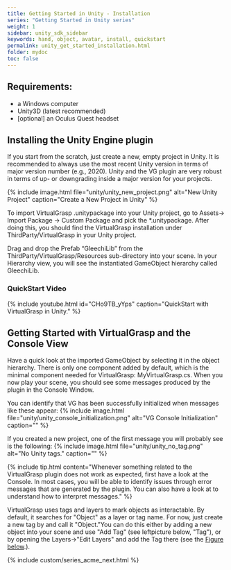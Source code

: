 ```yaml
---
title: Getting Started in Unity - Installation
series: "Getting Started in Unity series"
weight: 1
sidebar: unity_sdk_sidebar
keywords: hand, object, avatar, install, quickstart
permalink: unity_get_started_installation.html
folder: mydoc
toc: false
---
```


## Requirements:

* a Windows computer
* Unity3D (latest recommended)
* [optional] an Oculus Quest headset

## Installing the Unity Engine plugin

If you start from the scratch, just create a new, empty project in Unity. It is recommended to always use the most recent Unity version in terms of major version number (e.g., 2020). Unity and the VG plugin are very robust in terms of up- or downgrading inside a major version for your projects.

{% include image.html file="unity/unity_new_project.png" alt="New Unity Project" caption="Create a New Project in Unity" %}

To import VirtualGrasp .unitypackage into your Unity project, go to Assets→ Import Package → Custom Package and pick the *.unitypackage. After doing this, you should find the VirtualGrasp installation under ThirdParty/VirtualGrasp in your Unity project. 

Drag and drop the Prefab “GleechiLib” from the ThirdParty/VirtualGrasp/Resources sub-directory into your scene. In your Hierarchy view, you will see the instantiated <a data-toggle="tooltip" data-original-title="{{site.data.glossary.GameObject}}">GameObject</a> hierarchy called GleechiLib.


### QuickStart Video

{% include youtube.html id="CHo9TB_yYps" caption="QuickStart with VirtualGrasp in Unity." %}

## Getting Started with VirtualGrasp and the Console View

Have a quick look at the imported GameObject by selecting it in the object hierarchy. There is only one component added by default, which is the minimal component needed for VirtualGrasp: MyVirtualGrasp.cs. When you now play your scene, you should see some messages produced by the plugin in the Console Window.

You can identify that VG has been successfully initialized when messages like these appear:
{% include image.html file="unity/unity_console_initialization.png" alt="VG Console Initialization" caption="" %}

If you created a new project, one of the first message you will probably see is the following:
{% include image.html file="unity/unity_no_tag.png" alt="No Unity tags." caption="" %}

{% include tip.html content="Whenever something related to the VirtualGrasp plugin does not work as expected, first have a look at the Console. In most cases, you will be able to identify issues through error messages that are generated by the plugin. You can also have a look at  to understand how to interpret messages." %}

VirtualGrasp uses tags and layers to mark objects as interactable. By default, it searches for "Object" as a layer or tag name. For now, just create a new tag by and call it "Object."You can do this either by adding a new object into your scene and use "Add Tag" (see leftpicture below, "Tag"), or by opening the Layers→"Edit Layers" and add the Tag there (see the [Figure below](mydoc_introduction.html#5-make-an-object-interactable-in-a-few-seconds).). 


{% include custom/series_acme_next.html %}
